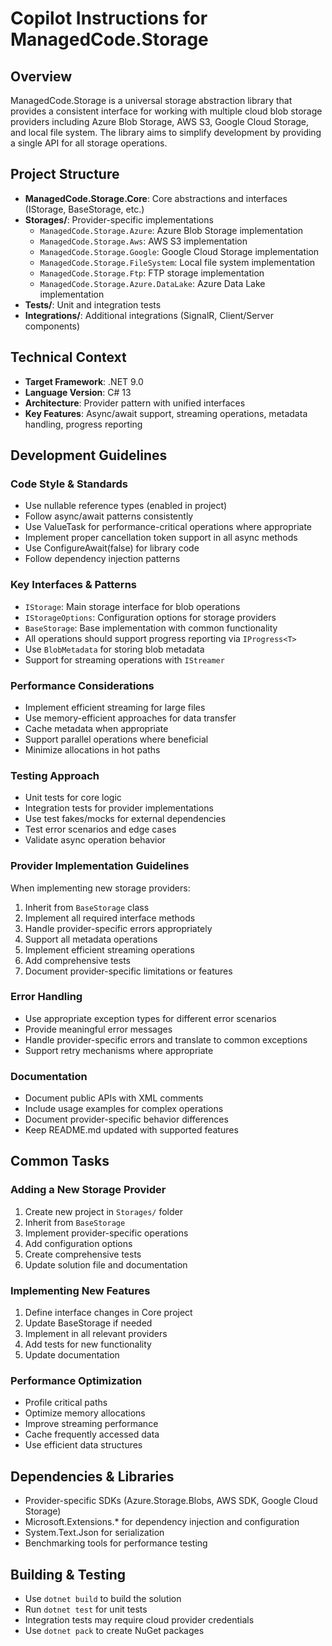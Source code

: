 # Copilot Instructions for ManagedCode.Storage

## Overview

ManagedCode.Storage is a universal storage abstraction library that provides a consistent interface for working with multiple cloud blob storage providers including Azure Blob Storage, AWS S3, Google Cloud Storage, and local file system. The library aims to simplify development by providing a single API for all storage operations.

## Project Structure

- **ManagedCode.Storage.Core**: Core abstractions and interfaces (IStorage, BaseStorage, etc.)
- **Storages/**: Provider-specific implementations
  - `ManagedCode.Storage.Azure`: Azure Blob Storage implementation
  - `ManagedCode.Storage.Aws`: AWS S3 implementation  
  - `ManagedCode.Storage.Google`: Google Cloud Storage implementation
  - `ManagedCode.Storage.FileSystem`: Local file system implementation
  - `ManagedCode.Storage.Ftp`: FTP storage implementation
  - `ManagedCode.Storage.Azure.DataLake`: Azure Data Lake implementation
- **Tests/**: Unit and integration tests
- **Integrations/**: Additional integrations (SignalR, Client/Server components)

## Technical Context

- **Target Framework**: .NET 9.0
- **Language Version**: C# 13
- **Architecture**: Provider pattern with unified interfaces
- **Key Features**: Async/await support, streaming operations, metadata handling, progress reporting

## Development Guidelines

### Code Style & Standards
- Use nullable reference types (enabled in project)
- Follow async/await patterns consistently
- Use ValueTask for performance-critical operations where appropriate
- Implement proper cancellation token support in all async methods
- Use ConfigureAwait(false) for library code
- Follow dependency injection patterns

### Key Interfaces & Patterns
- `IStorage`: Main storage interface for blob operations
- `IStorageOptions`: Configuration options for storage providers
- `BaseStorage`: Base implementation with common functionality
- All operations should support progress reporting via `IProgress<T>`
- Use `BlobMetadata` for storing blob metadata
- Support for streaming operations with `IStreamer`

### Performance Considerations
- Implement efficient streaming for large files
- Use memory-efficient approaches for data transfer
- Cache metadata when appropriate
- Support parallel operations where beneficial
- Minimize allocations in hot paths

### Testing Approach
- Unit tests for core logic
- Integration tests for provider implementations
- Use test fakes/mocks for external dependencies
- Test error scenarios and edge cases
- Validate async operation behavior

### Provider Implementation Guidelines
When implementing new storage providers:
1. Inherit from `BaseStorage` class
2. Implement all required interface methods
3. Handle provider-specific errors appropriately
4. Support all metadata operations
5. Implement efficient streaming operations
6. Add comprehensive tests
7. Document provider-specific limitations or features

### Error Handling
- Use appropriate exception types for different error scenarios
- Provide meaningful error messages
- Handle provider-specific errors and translate to common exceptions
- Support retry mechanisms where appropriate

### Documentation
- Document public APIs with XML comments
- Include usage examples for complex operations
- Document provider-specific behavior differences
- Keep README.md updated with supported features

## Common Tasks

### Adding a New Storage Provider
1. Create new project in `Storages/` folder
2. Inherit from `BaseStorage`
3. Implement provider-specific operations
4. Add configuration options
5. Create comprehensive tests
6. Update solution file and documentation

### Implementing New Features
1. Define interface changes in Core project
2. Update BaseStorage if needed
3. Implement in all relevant providers
4. Add tests for new functionality
5. Update documentation

### Performance Optimization
- Profile critical paths
- Optimize memory allocations
- Improve streaming performance
- Cache frequently accessed data
- Use efficient data structures

## Dependencies & Libraries
- Provider-specific SDKs (Azure.Storage.Blobs, AWS SDK, Google Cloud Storage)
- Microsoft.Extensions.* for dependency injection and configuration
- System.Text.Json for serialization
- Benchmarking tools for performance testing

## Building & Testing
- Use `dotnet build` to build the solution
- Run `dotnet test` for unit tests
- Integration tests may require cloud provider credentials
- Use `dotnet pack` to create NuGet packages